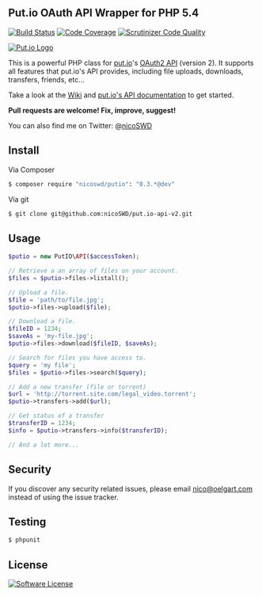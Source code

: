 ## Put.io OAuth API Wrapper for PHP 5.4

[![Build Status](https://scrutinizer-ci.com/g/nicoSWD/put.io-api-v2/badges/build.png?b=master)](https://scrutinizer-ci.com/g/nicoSWD/put.io-api-v2/build-status/master) [![Code Coverage](https://scrutinizer-ci.com/g/nicoSWD/put.io-api-v2/badges/coverage.png?b=master)](https://scrutinizer-ci.com/g/nicoSWD/put.io-api-v2/?branch=master)
[![Scrutinizer Code Quality](https://scrutinizer-ci.com/g/nicoSWD/put.io-api-v2/badges/quality-score.png?b=master)](https://scrutinizer-ci.com/g/nicoSWD/put.io-api-v2/?branch=master)

[![Put.io Logo](https://soon.put.io/assets/img/logo.svg)](https://put.io/)

This is a powerful PHP class for [put.io](https://put.io/)'s [OAuth2 API](https://api.put.io/v2/docs/) (version 2).
It supports all features that put.io's API provides, including file uploads, downloads, transfers, friends, etc...

Take a look at the [Wiki](https://github.com/nicoSWD/put.io-api-v2/wiki/) and [put.io's API documentation](https://api.put.io/v2/docs/) to get started.

**Pull requests are welcome! Fix, improve, suggest!**

You can also find me on Twitter: @[nicoSWD](https://twitter.com/nicoSWD)

## Install

Via Composer

``` bash
$ composer require "nicoswd/putio": "0.3.*@dev"
```

Via git
``` bash
$ git clone git@github.com:nicoSWD/put.io-api-v2.git
```


## Usage

```php
$putio = new PutIO\API($accessToken);

// Retrieve a an array of files on your account.
$files = $putio->files->listall();

// Upload a file.
$file = 'path/to/file.jpg';
$putio->files->upload($file);

// Download a file.
$fileID = 1234;
$saveAs = 'my-file.jpg';
$putio->files->download($fileID, $saveAs);

// Search for files you have access to.
$query = 'my file';
$files = $putio->files->search($query);

// Add a new transfer (file or torrent)
$url = 'http://torrent.site.com/legal_video.torrent';
$putio->transfers->add($url);

// Get status of a transfer
$transferID = 1234;
$info = $putio->transfers->info($transferID);

// And a lot more...
```

## Security

If you discover any security related issues, please email nico@oelgart.com instead of using the issue tracker.

## Testing

``` bash
$ phpunit
```

## License

[![Software License](https://img.shields.io/badge/license-MIT-brightgreen.svg?style=flat-square)](LICENSE.md)
